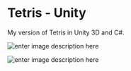 # Tetris - Unity
My version of Tetris in Unity 3D and C#.

![enter image description here](https://github.com/jrodriguez19/Tetris_Unity/blob/master/Tetrix1.png?raw=true)

![enter image description here](https://github.com/jrodriguez19/Tetris_Unity/blob/master/Tetrix2.png?raw=true)

